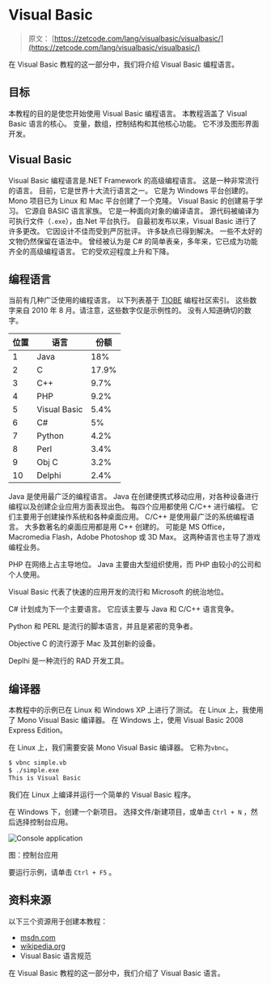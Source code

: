# Visual Basic

> 原文： [https://zetcode.com/lang/visualbasic/visualbasic/](https://zetcode.com/lang/visualbasic/visualbasic/)

在 Visual Basic 教程的这一部分中，我们将介绍 Visual Basic 编程语言。

## 目标

本教程的目的是使您开始使用 Visual Basic 编程语言。 本教程涵盖了 Visual Basic 语言的核心。 变量，数组，控制结构和其他核心功能。 它不涉及图形界面开发。

## Visual Basic

Visual Basic 编程语言是.NET Framework 的高级编程语言。 这是一种非常流行的语言。 目前，它是世界十大流行语言之一。 它是为 Windows 平台创建的。 Mono 项目已为 Linux 和 Mac 平台创建了一个克隆。 Visual Basic 的创建易于学习。 它源自 BASIC 语言家族。 它是一种面向对象的编译语言。 源代码被编译为可执行文件（`.exe`），由.Net 平台执行。 自最初发布以来，Visual Basic 进行了许多更改。 它因设计不佳而受到严厉批评。 许多缺点已得到解决。 一些不太好的文物仍然保留在语法中。 曾经被认为是 C# 的简单表亲，多年来，它已成为功能齐全的高级编程语言。 它的受欢迎程度上升和下降。

## 编程语言

当前有几种广泛使用的编程语言。 以下列表基于 [TIOBE](http://www.tiobe.com/tpci.htm) 编程社区索引。 这些数字来自 2010 年 8 月。请注意，这些数字仅是示例性的。 没有人知道确切的数字。

| 位置 | 语言 | 份额 |
| --- | --- | --- |
| 1 | Java | 18% |
| 2 | C | 17.9% |
| 3 | C++  | 9.7% |
| 4 | PHP | 9.2%  |
| 5 | Visual Basic | 5.4%  |
| 6 | C#  | 5%  |
| 7 | Python | 4.2%  |
| 8 | Perl | 3.4%  |
| 9 | Obj C | 3.2%  |
| 10 | Delphi | 2.4%  |

Java 是使用最广泛的编程语言。 Java 在创建便携式移动应用，对各种设备进行编程以及创建企业应用方面表现出色。 每四个应用都使用 C/C++ 进行编程。 它们主要用于创建操作系统和各种桌面应用。 C/C++ 是使用最广泛的系统编程语言。 大多数著名的桌面应用都是用 C++ 创建的。 可能是 MS Office，Macromedia Flash，Adobe Photoshop 或 3D Max。 这两种语言也主导了游戏编程业务。

PHP 在网络上占主导地位。 Java 主要由大型组织使用，而 PHP 由较小的公司和个人使用。

Visual Basic 代表了快速的应用开发的流行和 Microsoft 的统治地位。

C# 计划成为下一个主要语言。 它应该主要与 Java 和 C/C++ 语言竞争。

Python 和 PERL 是流行的脚本语言，并且是紧密的竞争者。

Objective C 的流行源于 Mac 及其创新的设备。

Deplhi 是一种流行的 RAD 开发工具。

## 编译器

本教程中的示例已在 Linux 和 Windows XP 上进行了测试。 在 Linux 上，我使用了 Mono Visual Basic 编译器。 在 Windows 上，使用 Visual Basic 2008 Express Edition。

在 Linux 上，我们需要安装 Mono Visual Basic 编译器。 它称为`vbnc`。

```vb
$ vbnc simple.vb 
$ ./simple.exe 
This is Visual Basic

```

我们在 Linux 上编译并运行一个简单的 Visual Basic 程序。

在 Windows 下，创建一个新项目。 选择文件/新建项目，或单击 `Ctrl + N` ，然后选择控制台应用。

![Console application](img/09ab2a0bdcec0469edcf153f3ff01d08.jpg)

图：控制台应用

要运行示例，请单击 `Ctrl + F5` 。

## 资料来源

以下三个资源用于创建本教程：

*   [msdn.com](http://www.msdn.com)
*   [wikipedia.org](http://www.wikipedia.org)
*   Visual Basic 语言规范

在 Visual Basic 教程的这一部分中，我们介绍了 Visual Basic 语言。